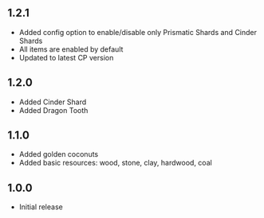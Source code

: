 ## 1.2.1

-   Added config option to enable/disable only Prismatic Shards and Cinder Shards
-   All items are enabled by default
-   Updated to latest CP version

## 1.2.0

-   Added Cinder Shard
-   Added Dragon Tooth

## 1.1.0

-   Added golden coconuts
-   Added basic resources: wood, stone, clay, hardwood, coal

## 1.0.0

-   Initial release
